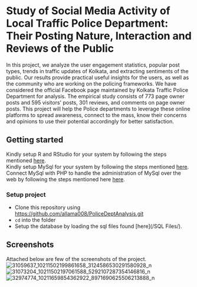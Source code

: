 # Study of Social Media Activity of Local Traffic Police Department: Their Posting Nature, Interaction and Reviews of the Public

In this project, we analyze the user engagement statistics, popular post types, trends in traffic updates of Kolkata, and extracting sentiments of the public. Our results provide practical useful insights for the users, as well as the community who are working on the policing frameworks. We have considered the official Facebook page maintained by Kolkata Traffic Police Department for analysis. The empirical study consists of 773 page owner posts and 595 visitors' posts, 301 reviews, and comments on page owner posts. This project will help the Police departments to leverage these online platforms to spread awareness, connect to the mass, know their concerns and opinions to use their potential accordingly for better satisfaction.

## Getting started
Kindly setup R and RStudio for your system by following the steps mentioned [here](https://rstudio-education.github.io/hopr/starting.html).  
Kindly setup MySql for your system by following the steps mentioned [here](https://dev.mysql.com/doc/mysql-getting-started/en/).  
Connect MySql with PHP to handle the administration of MySql over the web by following the steps mentioned here [here](https://www.ultraedit.com/support/tutorials-power-tips/uestudio/local-php-mysql-dev-environment.html).

### Setup project
  - Clone this repository using https://github.com/allama008/PoliceDeptAnalysis.git
  - `cd` into the folder
  - Setup the database by loading the sql files found [here](/SQL Files/).

## Screenshots
Attached below are few of the screenshots of the project.
![31059637_10211502199861658_3124586530291580928_n](https://user-images.githubusercontent.com/18086827/149392328-51b83700-396e-4b71-b6cf-e34bfc39d432.png)
![31073204_10211502197061588_5292107287354146816_n](https://user-images.githubusercontent.com/18086827/149392335-169ca4fe-a0ce-4e02-a8ab-3bcba0f41030.png)
![32974774_10211659854362922_8971690625506213888_n](https://user-images.githubusercontent.com/18086827/149392341-e734bb6c-42e7-4268-b997-0b3d7433df96.png)
